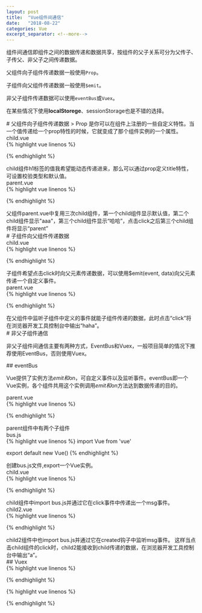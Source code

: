```yaml
---
layout: post
title:  "Vue组件间通信"
date:   "2018-08-22"
categories: Vue
excerpt_separator: <!--more-->
---
```


组件间通信即组件之间的数据传递和数据共享，按组件的父子关系可分为父传子、子传父、非父子之间传递数据。<!--more-->

父组件向子组件传递数据一般使用```Prop```。

子组件向父组件传递数据一般使用```$emit```。

非父子组件传递数据可以使用```eventBus```或```Vuex```。

在某些情况下使用**localStorege**、sessionStorage也是不错的选择。
<p style="margin: 0; padding: 0;">
<a id="父组件向子组件传递数据" class="anchor"></a>
</p>
# 父组件向子组件传递数据
> Prop 是你可以在组件上注册的一些自定义特性。当一个值传递给一个prop特性的时候，它就变成了那个组件实例的一个属性。

<div class="code-wrapper">
<div class="title">
<span class="text">child.vue</span>
</div>
{% highlight vue linenos %}
<template>
  <div class="child">
    <h1>{{title}}</h1>
  </div>
</template>

<script>
export default {
  name: 'Child',

  props: {
    title: {
      type: String,
      default: 'child'
    }
  }
}
</script>
{% endhighlight %}
</div>
child组件h1标签的值我希望能动态传递进来，那么可以通过prop定义title特性，可设置校验类型和默认值。


<div class="code-wrapper">
<div class="title">
<span class="text">parent.vue</span>
</div>
{% highlight vue linenos %}
<template>
  <div class="parent">
    <child></child>
    <child title="aaa"></child>
    <child :title="title"></child>
    <a href="#" @click="title = 'parent';">click</a>
  </div>
</template>

<script>
import Child from './child'

export default {
  components: {
    Child
  },

  data () {
    return {
      title: 'haha'
    }
  }
}
</script>
{% endhighlight %}
</div>
父组件parent.vue中复用三次child组件，第一个child组件显示默认值，第二个child组件显示"aaa"，第三个child组件显示“哈哈”，点击click之后第三个child组件将显示“parent”

<p style="margin: 0; padding: 0;">
<a id="子组件向父组件传递数据" class="anchor"></a>
</p>
# 子组件向父组件传递数据


<div class="code-wrapper">
<div class="title">
<span class="text">child.vue</span>
</div>
{% highlight vue linenos %}
<template>
  <div class="child">
    <a href="#" @click="$emit('msg', 'haha');">click</a>
  </div>
</template>

<script>
export default {
  name: 'Child'
}
</script>
{% endhighlight %}
</div>
子组件希望点击click时向父元素传递数据，可以使用$emit(event, data)向父元素传递一个自定义事件。

<div class="code-wrapper">
<div class="title">
<span class="text">parent.vue</span>
</div>
{% highlight vue linenos %}
<template>
  <div class="parent">
    <child @msg="handleMsgEvent"></child>
  </div>
</template>

<script>
import Child from './child'

export default {
  components: {
    Child
  },

  methods: {
    handleMsgEvent (msg) {
      console.log(msg)
    }
  }
}
</script>
{% endhighlight %}
</div>
在父组件中监听子组件中定义的事件就能子组件传递的数据，此时点击“click”将在浏览器开发工具控制台中输出“haha”。

<p style="margin: 0; padding: 0;">
<a id="非父子组件通信" class="anchor"></a>
</p>
# 非父子组件通信

非父子组件间通信主要有两种方式，EventBus和Vuex，一般项目简单的情况下推荐使用EventBus，否则使用Vuex。

<p style="margin: 0; padding: 0;">
<a id="eventbus" class="anchor"></a>
</p>
## eventBus

Vue提供了实例方法$emit和$on，可自定义事件以及监听事件。eventBus即一个Vue实例，各个组件共用这个实例调用$emit和$on方法达到数据传递的目的。

<div class="code-wrapper">
<div class="title">
<span class="text">parent.vue</span>
</div>
{% highlight vue linenos %}
<template>
  <div class="parent">
    <child></child>
    <child2></child2>
  </div>
</template>

<script>
import Child from './child'
import Child2 from './child2'

export default {
  components: {
    Child,
    Child2
  }
}
</script>
{% endhighlight %}
</div>
parent组件中有两个子组件

<div class="code-wrapper">
<div class="title">
<span class="text">bus.js</span>
</div>
{% highlight vue linenos %}
import Vue from 'vue'

export default new Vue()
{% endhighlight %}
</div>
创建bus.js文件,export一个Vue实例。

<div class="code-wrapper">
<div class="title">
<span class="text">child.vue</span>
</div>
{% highlight vue linenos %}
<template>
  <div class="child">
    <a href="#" @click="a">click</a>
  </div>
</template>

<script>
import Bus from './bus.js'

export default {
  name: 'Child',

  methods: {
    a () {
      Bus.$emit('msg', 'a')
    }
  }
}
</script>
{% endhighlight %}
</div>
child组件中import bus.js并通过它在click事件中传递出一个msg事件。

<div class="code-wrapper">
<div class="title">
<span class="text">child2.vue</span>
</div>
{% highlight vue linenos %}
<template>
  <div class="child2"></div>
</template>

<script>
import Bus from './bus.js'

export default {
  name: 'Child2',

  created () {
    Bus.$on('msg', (val) => {
      console.log(val)
    })
  }
}
</script>

{% endhighlight %}
</div>
child2组件中也import bus.js并通过它在created钩子中监听msg事件。
这样当点击child组件的click时，child2能接收到child传递的数据，在浏览器开发工具控制台中输出“a”。

<p style="margin: 0; padding: 0;">
<a id="vuex" class="anchor"></a>
</p>
## Vuex

<div class="tab-group-container ">
  <div class="tab-group">
    <section id="tab1" title="Long Tab Name">
      {% highlight vue linenos %}
<template>
  <div class="child2"></div>
</template>

<script>
import Bus from './bus.js'

export default {
  name: 'Child2',

  created () {
    Bus.$on('msg', (val) => {
      console.log(val)
    })
  }
}
</script>

{% endhighlight %}
    </section>
    <section id="tab2" title="Another Tab">
            {% highlight vue linenos %}
<template>
  <div class="child2"></div>
</template>

<script>
import Bus from './bus.js'

export default {
  name: 'Child2',

  created () {
    Bus.$on('msg', (val) => {
      console.log(val)
    })
  }
}
</script>

{% endhighlight %}
    </section>
  </div>
</div>